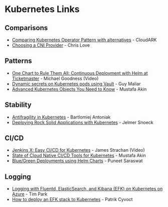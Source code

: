 # Kubernetes Links

## Comparisons
* [Comparing Kubernetes Operator Pattern with alternatives](https://medium.com/@cloudark/why-to-write-kubernetes-operators-9b1e32a24814) - CloudARK
* [Choosing a CNI Provider](https://chrislovecnm.com/kubernetes/cni/choosing-a-cni-provider/) - Chris Love

## Patterns
* [One Chart to Rule Them All: Continuous Deployment with Helm at Ticketmaster](https://www.youtube.com/watch?v=HzJ9ycX1h0c) - Michael Goodness (Video)
* [Dynamic secrets on Kubernetes pods using Vault](https://medium.com/@gmaliar/dynamic-secrets-on-kubernetes-pods-using-vault-35d9094d169) - Guy Maliar
* [Advanced Kubernetes Objects You Need to Know](https://engineering.opsgenie.com/advanced-kubernetes-objects-53f5e9bc0c28) - Mustafa Akin

## Stability
* [Antifragility in Kubernetes](https://itnext.io/antifragility-in-kubernetes-bcac9ec5baaf) - Bartlomiej Antoniak
* [Deploying Rock Solid Applications with Kubernetes](https://hackernoon.com/deploying-rock-solid-applications-with-kubernetes-230fd9bb61f4) - Jelmer Snoeck

## CI/CD
* [Jenkins X: Easy CI/CD for Kubernetes](https://chrislovecnm.com/kubernetes/cni/choosing-a-cni-provider/) - James Strachan (Video)
* [State of Cloud Native CI/CD Tools for Kubernetes](https://engineering.opsgenie.com/cloud-native-continuous-integration-and-delivery-tools-for-kubernetes-e6ea34d308c) - Mustafa Akin
* [Blue/Green Deployments using Helm Charts](https://medium.com/@saraswatpuneet/blue-green-deployments-using-helm-charts-93ec479c0282) - Puneet Saraswat

## Logging
* [Logging with Fluentd, ElasticSearch, and Kibana (EFK) on Kubernetes on Azure](https://medium.com/@timfpark/efk-logging-on-kubernetes-on-azure-4c54402459c4) - Tim Park
* [How to deploy an EFK stack to Kubernetes](https://itnext.io/how-to-deploy-an-efk-stack-to-kubernetes-d1179a56fee8) - Patrik Cyvoct
